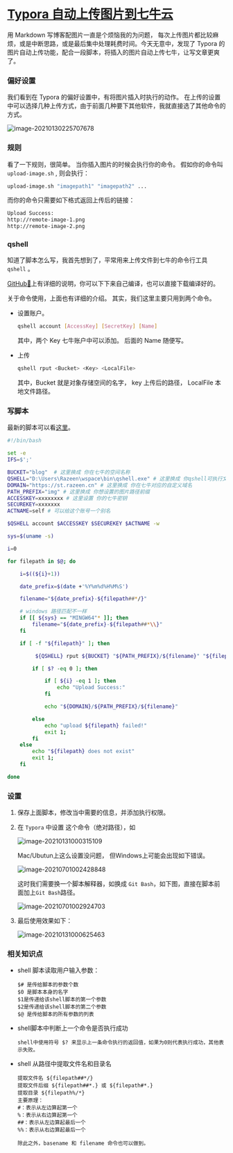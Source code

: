 #  [Typora 自动上传图片到七牛云](https://razeencheng.com/post/typora-upload-image-qiniu.html)



用 Markdown 写博客配图片一直是个烦恼我的为问题， 每次上传图片都比较麻烦，或是中断思路，或是最后集中处理耗费时间。今天无意中，发现了 Typora 的图片自动上传功能，配合一段脚本，将插入的图片自动上传七牛，让写文章更爽了。



<!--more-->

### 偏好设置



我们看到在 Typora 的偏好设置中，有将图片插入时执行的动作。 在上传的设置中可以选择几种上传方式，由于前面几种要下其他软件，我就直接选了其他命令的方式。

![image-20210130225707678](https://st.razeen.cn/img/20210130225707_image-20210130225707678.png)



### 规则



看了一下规则，很简单。 当你插入图片的时候会执行你的命令。 假如你的命令叫 `upload-image.sh` , 则会执行：

```bash
upload-image.sh "imagepath1" "imagepath2" ... 
```

而你的命令只需要如下格式返回上传后的链接：

``` bash
Upload Success:
http://remote-image-1.png
http://remote-image-2.png
```



### qshell

知道了脚本怎么写，我首先想到了，平常用来上传文件到七牛的命令行工具 `qshell` 。

 [GitHub🔗](https://github.com/qiniu/qshell)上有详细的说明，你可以下下来自己编译，也可以直接下载编译好的。



关于命令使用，上面也有详细的介绍。 其实，我们这里主要只用到两个命令。



- 设置账户。

  ``` bash
  qshell account [AccessKey] [SecretKey] [Name]
  ```

  其中，两个 Key 七牛账户中可以添加。 后面的 Name 随便写。

- 上传

  ``` bash
  qshell rput <Bucket> <Key> <LocalFile>
  ```

  其中，Bucket 就是对象存储空间的名字， key 上传后的路径， LocalFile 本地文件路径。



### 写脚本



最新的脚本可以看[这里](https://github.com/razeencheng/typora-upload-img-qiniu)。



``` bash
#!/bin/bash

set -e
IFS=$';'

BUCKET="blog"  # 这里换成 你在七牛的空间名称
QSHELL="D:\Users\Razeen\wspace\bin\qshell.exe" # 这里换成 你qshell可执行文件的路径
DOMAIN="https://st.razeen.cn" # 这里换成 你在七牛对应的自定义域名
PATH_PREFIX="img" # 这里换成 你想设置的图片路径前缀
ACCESSKEY=xxxxxxxx # 这里设置 你的七牛密钥
SECUREKEY=xxxxxxx 
ACTNAME=self # 可以给这个账号一个别名

$QSHELL account $ACCESSKEY $SECUREKEY $ACTNAME -w

sys=$(uname -s)

i=0

for filepath in $@; do

    i=$((${i}+1))

    date_prefix=$(date +'%Y%m%d%H%M%S')

    filename="${date_prefix}-${filepath##*/}" 

    # windows 路径匹配不一样
    if [[ ${sys} == "MINGW64"* ]]; then
        filename="${date_prefix}-${filepath##*\\}"
    fi                                                                   

    if [ -f "${filepath}" ]; then

         ${QSHELL} rput ${BUCKET} "${PATH_PREFIX}/${filename}" "${filepath}" > /dev/null

        if [ $? -eq 0 ]; then

            if [ ${i} -eq 1 ]; then 
                echo "Upload Success:"
            fi

            echo "${DOMAIN}/${PATH_PREFIX}/${filename}"

        else
            echo "upload ${filepath} failed!"
            exit 1;
        fi
    else 
        echo "${filepath} does not exist"
        exit 1;
    fi

done
```



### 设置



1. 保存上面脚本，修改当中需要的信息，并添加执行权限。

2. 在 `Typora` 中设置 这个命令（绝对路径），如

   ![image-20210131000315109](https://st.razeen.cn/img/20210131000315_image-20210131000315109.png)

   Mac/Ubutun上这么设置没问题， 但Windows上可能会出现如下错误。

   ![image-20210701002428848](https://st.razeen.cn/img/20210701002430_image-20210701002428848.png)

   这时我们需要换一个脚本解释器，如换成 `Git Bash`，如下图，直接在脚本前面加上`Git Bash`路径。

   ![image-20210701002924703](https://st.razeen.cn/img/20210701002926-image-20210701002924703.png)

   

4. 最后使用效果如下：

   ![image-20210131000625463](https://st.razeen.cn/img/20210131000625_image-20210131000625463.png)



### 相关知识点

- shell 脚本读取用户输入参数：

  ``` 
  $# 是传给脚本的参数个数
  $0 是脚本本身的名字
  $1是传递给该shell脚本的第一个参数
  $2是传递给该shell脚本的第二个参数
  $@ 是传给脚本的所有参数的列表
  ```

- shell脚本中判断上一个命令是否执行成功

  ```
  shell中使用符号 $? 来显示上一条命令执行的返回值，如果为0则代表执行成功，其他表示失败。
  ```

- shell 从路径中提取文件名和目录名

  ``` 
  提取文件名 ${filepath##*/}
  提取文件后缀 ${filepath##*.} 或 ${filepath#*.}
  提取目录 ${filepath%/*}
  主要原理：
  #：表示从左边算起第一个
  %：表示从右边算起第一个
  ##：表示从左边算起最后一个
  %%：表示从右边算起最后一个
  
  除此之外，basename 和 filename 命令也可以做到。
  ```
